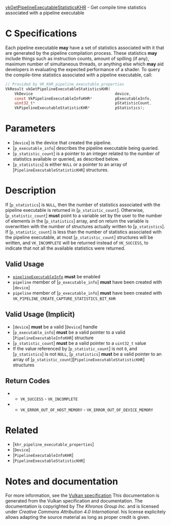 [vkGetPipelineExecutableStatisticsKHR](https://www.khronos.org/registry/vulkan/specs/1.3-extensions/man/html/vkGetPipelineExecutableStatisticsKHR.html) - Get compile time statistics associated with a pipeline executable

# C Specifications
Each pipeline executable  **may**  have a set of statistics associated with it
that are generated by the pipeline compilation process.
These statistics  **may**  include things such as instruction counts, amount of
spilling (if any), maximum number of simultaneous threads, or anything else
which  **may**  aid developers in evaluating the expected performance of a
shader.
To query the compile-time statistics associated with a pipeline executable,
call:
```c
// Provided by VK_KHR_pipeline_executable_properties
VkResult vkGetPipelineExecutableStatisticsKHR(
    VkDevice                                    device,
    const VkPipelineExecutableInfoKHR*          pExecutableInfo,
    uint32_t*                                   pStatisticCount,
    VkPipelineExecutableStatisticKHR*           pStatistics);
```

# Parameters
- [`device`] is the device that created the pipeline.
- [`p_executable_info`] describes the pipeline executable being queried.
- [`p_statistic_count`] is a pointer to an integer related to the number of statistics available or queried, as described below.
- [`p_statistics`] is either `NULL` or a pointer to an array of [`PipelineExecutableStatisticKHR`] structures.

# Description
If [`p_statistics`] is `NULL`, then the number of statistics associated
with the pipeline executable is returned in [`p_statistic_count`].
Otherwise, [`p_statistic_count`] **must**  point to a variable set by the user
to the number of elements in the [`p_statistics`] array, and on return the
variable is overwritten with the number of structures actually written to
[`p_statistics`].
If [`p_statistic_count`] is less than the number of statistics associated
with the pipeline executable, at most [`p_statistic_count`] structures will
be written, and `VK_INCOMPLETE` will be returned instead of
`VK_SUCCESS`, to indicate that not all the available statistics were
returned.
## Valid Usage
-  [`pipelineExecutableInfo`](https://www.khronos.org/registry/vulkan/specs/1.3-extensions/html/vkspec.html#features-pipelineExecutableInfo) **must**  be enabled
-  `pipeline` member of [`p_executable_info`] **must**  have been created with [`device`]
-  `pipeline` member of [`p_executable_info`] **must**  have been created with `VK_PIPELINE_CREATE_CAPTURE_STATISTICS_BIT_KHR`

## Valid Usage (Implicit)
-  [`device`] **must**  be a valid [`Device`] handle
-  [`p_executable_info`] **must**  be a valid pointer to a valid [`PipelineExecutableInfoKHR`] structure
-  [`p_statistic_count`] **must**  be a valid pointer to a `uint32_t` value
-    If the value referenced by [`p_statistic_count`] is not `0`, and [`p_statistics`] is not `NULL`, [`p_statistics`] **must**  be a valid pointer to an array of [`p_statistic_count`][`PipelineExecutableStatisticKHR`] structures

## Return Codes
*   - `VK_SUCCESS`  - `VK_INCOMPLETE` 
*   - `VK_ERROR_OUT_OF_HOST_MEMORY`  - `VK_ERROR_OUT_OF_DEVICE_MEMORY`

# Related
- [`khr_pipeline_executable_properties`]
- [`Device`]
- [`PipelineExecutableInfoKHR`]
- [`PipelineExecutableStatisticKHR`]

# Notes and documentation
For more information, see the [Vulkan specification](https://www.khronos.org/registry/vulkan/specs/1.3-extensions/html/vkspec.html)
This documentation is generated from the Vulkan specification and documentation.
The documentation is copyrighted by *The Khronos Group Inc.* and is licensed under *Creative Commons Attribution 4.0 International*.
his license explicitely allows adapting the source material as long as proper credit is given.
        